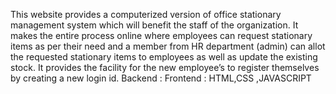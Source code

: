 
This website provides a computerized version of office stationary management system which will benefit the staff of the organization. It makes the entire process online where employees can request stationary items as per their need and a member from HR department (admin) can allot the requested stationary items to employees as well as update the existing stock. It provides the facility for the new employee’s to register themselves by creating a new login id. 
Backend : 
Frontend : HTML,CSS ,JAVASCRIPT
